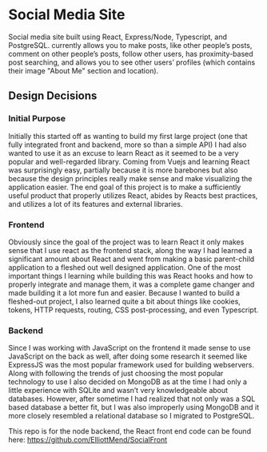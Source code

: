 # Social Media Site

Social media site built using React, Express/Node, Typescript, and PostgreSQL. currently allows you to make posts, like other people’s posts, comment on other people’s posts, follow other users, has proximity-based post searching, and allows you to see other users’ profiles (which contains their image "About Me" section and location).


## Design Decisions

### Initial Purpose
	
Initially this started off as wanting to build my first large project (one that fully integrated front and backend, more so than a simple API) I had also wanted to use it as an excuse to learn React as it seemed to be a very popular and well-regarded library. Coming from Vuejs and learning React was surprisingly easy, partially because it is more barebones but also because the design principles really make sense and make visualizing the application easier. The end goal of this project is to make a sufficiently useful product that properly utilizes React, abides by Reacts best practices, and utilizes a lot of its features and external libraries.

### Frontend

Obviously since the goal of the project was to learn React it only makes sense that I use react as the frontend stack, along the way I had learned a significant amount about React and went from making a basic parent-child application to a fleshed out well designed application. 
One of the most important things I learning while building this was React hooks and how to properly integrate and manage them, it was a complete game changer and made building it a lot more fun and easier. Because I wanted to build a fleshed-out project, I also learned quite a bit about things like cookies, tokens, HTTP requests, routing, CSS post-processing, and even Typescript.

### Backend

Since I was working with JavaScript on the frontend it made sense to use JavaScript on the back as well, after doing some research it seemed like ExpressJS was the most popular framework used for building webservers. Along with following the trends of just choosing the most popular technology to use I also decided on MongoDB as at the time I had only a little experience with SQLite and wasn’t very knowledgeable about databases. However, after sometime I had realized that not only was a SQL based database a better fit, but I was also improperly using MongoDB and it more closely resembled a relational database so I migrated to PostgreSQL.

This repo is for the node backend, the React front end code can be found here: https://github.com/ElliottMend/SocialFront
